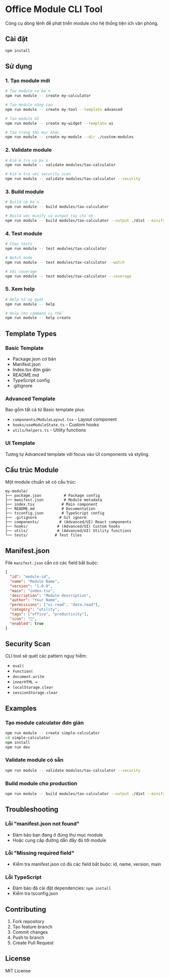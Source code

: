 # Office Module CLI Tool

Công cụ dòng lệnh để phát triển module cho hệ thống tiện ích văn phòng.

## Cài đặt

```bash
npm install
```

## Sử dụng

### 1. Tạo module mới

```bash
# Tạo module cơ bản
npm run module -- create my-calculator

# Tạo module nâng cao
npm run module -- create my-tool --template advanced

# Tạo module UI
npm run module -- create my-widget --template ui

# Tạo trong thư mục khác
npm run module -- create my-module --dir ./custom-modules
```

### 2. Validate module

```bash
# Kiểm tra cơ bản
npm run module -- validate modules/tax-calculator

# Kiểm tra với security scan
npm run module -- validate modules/tax-calculator --security
```

### 3. Build module

```bash
# Build cơ bản
npm run module -- build modules/tax-calculator

# Build với minify và output tùy chỉnh
npm run module -- build modules/tax-calculator --output ./dist --minify
```

### 4. Test module

```bash
# Chạy tests
npm run module -- test modules/tax-calculator

# Watch mode
npm run module -- test modules/tax-calculator --watch

# Với coverage
npm run module -- test modules/tax-calculator --coverage
```

### 5. Xem help

```bash
# Help tổng quát
npm run module -- help

# Help cho command cụ thể
npm run module -- help create
```

## Template Types

### Basic Template
- Package.json cơ bản
- Manifest.json
- Index.tsx đơn giản
- README.md
- TypeScript config
- .gitignore

### Advanced Template
Bao gồm tất cả từ Basic template plus:
- `components/ModuleLayout.tsx` - Layout component
- `hooks/useModuleState.ts` - Custom hooks
- `utils/helpers.ts` - Utility functions

### UI Template
Tương tự Advanced template với focus vào UI components và styling.

## Cấu trúc Module

Một module chuẩn sẽ có cấu trúc:

```
my-module/
├── package.json          # Package config
├── manifest.json         # Module metadata
├── index.tsx            # Main component
├── README.md            # Documentation
├── tsconfig.json        # TypeScript config
├── .gitignore          # Git ignore
├── components/         # (Advanced/UI) React components
├── hooks/             # (Advanced/UI) Custom hooks
├── utils/             # (Advanced/UI) Utility functions
└── tests/            # Test files
```

## Manifest.json

File `manifest.json` cần có các field bắt buộc:

```json
{
  "id": "module-id",
  "name": "Module Name", 
  "version": "1.0.0",
  "main": "index.tsx",
  "description": "Module description",
  "author": "Your Name",
  "permissions": ["ui.read", "data.read"],
  "category": "utility",
  "tags": ["office", "productivity"],
  "icon": "🔧",
  "enabled": true
}
```

## Security Scan

CLI tool sẽ quét các pattern nguy hiểm:
- `eval(`
- `Function(`
- `document.write`
- `innerHTML =`
- `localStorage.clear`
- `sessionStorage.clear`

## Examples

### Tạo module calculator đơn giản

```bash
npm run module -- create simple-calculator
cd simple-calculator
npm install
npm run dev
```

### Validate module có sẵn

```bash
npm run module -- validate modules/tax-calculator --security
```

### Build module cho production

```bash
npm run module -- build modules/tax-calculator --output ./dist --minify
```

## Troubleshooting

### Lỗi "manifest.json not found"
- Đảm bảo bạn đang ở đúng thư mục module
- Hoặc cung cấp đường dẫn đầy đủ tới module

### Lỗi "Missing required field"
- Kiểm tra manifest.json có đủ các field bắt buộc: id, name, version, main

### Lỗi TypeScript
- Đảm bảo đã cài đặt dependencies: `npm install`
- Kiểm tra tsconfig.json

## Contributing

1. Fork repository
2. Tạo feature branch
3. Commit changes
4. Push to branch  
5. Create Pull Request

## License

MIT License
